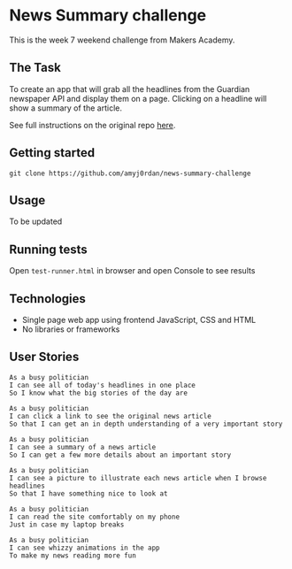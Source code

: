 # News Summary challenge

This is the week 7 weekend challenge from Makers Academy.

## The Task

To create an app that will grab all the headlines from the Guardian newspaper API and display them on a page.  Clicking on a headline will show a summary of the article.

See full instructions on the original repo [here](https://github.com/makersacademy/news-summary-challenge).

## Getting started

`git clone https://github.com/amyj0rdan/news-summary-challenge`

## Usage

To be updated

## Running tests

Open `test-runner.html` in browser and open Console to see results

## Technologies

- Single page web app using frontend JavaScript, CSS and HTML
- No libraries or frameworks

## User Stories

```
As a busy politician
I can see all of today's headlines in one place
So I know what the big stories of the day are
```

```
As a busy politician
I can click a link to see the original news article
So that I can get an in depth understanding of a very important story
```

```
As a busy politician
I can see a summary of a news article
So I can get a few more details about an important story
```

```
As a busy politician
I can see a picture to illustrate each news article when I browse headlines
So that I have something nice to look at
```

```
As a busy politician
I can read the site comfortably on my phone
Just in case my laptop breaks
```

```
As a busy politician
I can see whizzy animations in the app
To make my news reading more fun
```
